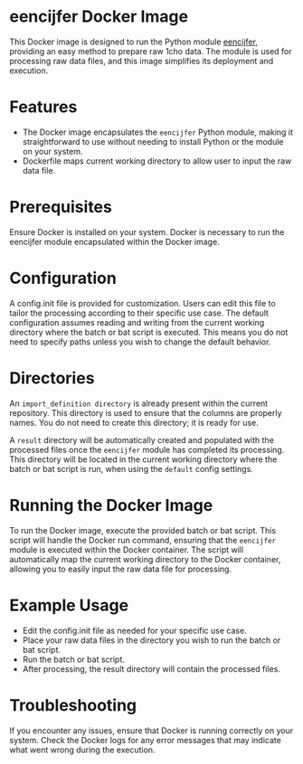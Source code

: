 # eencijfer Docker Image

This Docker image is designed to run the Python module [eencijfer](https://github.com/enningb/eencijfer), providing an easy method to prepare raw 1cho data. 
The module is used for processing raw data files, and this image simplifies its deployment and execution.


# Features

- The Docker image encapsulates the `eencijfer` Python module, making it straightforward to use without needing to install Python or the module on your system.
- Dockerfile maps current working directory to allow user to input the raw data file.

# Prerequisites

Ensure Docker is installed on your system. Docker is necessary to run the eencijfer module encapsulated within the Docker image.

# Configuration

A config.init file is provided for customization. Users can edit this file to tailor the processing according to their specific use case.
The default configuration assumes reading and writing from the current working directory where the batch or bat script is executed. This means you do not need to specify paths unless you wish to change the default behavior.

# Directories

An `import_definition directory` is already present within the current repository. 
This directory is used to ensure that the columns are properly names. You do not need to create this directory; it is ready for use.

A `result` directory will be automatically created and populated with the processed files once the `eencijfer` module has completed its processing. 
This directory will be located in the current working directory where the batch or bat script is run, when using the `default` config settings.

# Running the Docker Image

  To run the Docker image, execute the provided batch or bat script. This script will handle the Docker run command, ensuring that the `eencijfer` module is executed within the Docker container.
  The script will automatically map the current working directory to the Docker container, allowing you to easily input the raw data file for processing.

# Example Usage

- Edit the config.init file as needed for your specific use case.
- Place your raw data files in the directory you wish to run the batch or bat script.
- Run the batch or bat script.
- After processing, the result directory will contain the processed files.

# Troubleshooting

If you encounter any issues, ensure that Docker is running correctly on your system.
Check the Docker logs for any error messages that may indicate what went wrong during the execution.
